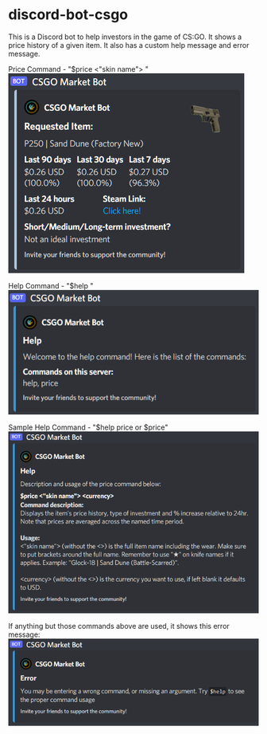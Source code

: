# discord-bot-csgo
This is a Discord bot to help investors in the game of CS:GO. It shows a price history of a given item. It also has a custom help message and error message.

Price Command - "$price <"skin name"> <currency>"
![Price Message](https://raw.githubusercontent.com/RyanRepositories/discord-bot-csgo/main/pictures/price_command.PNG)

Help Command - "$help <Command>"
![Help Message](https://raw.githubusercontent.com/RyanRepositories/discord-bot-csgo/main/pictures/help.PNG)

Sample Help Command - "$help price or $price"
![Price-Help Message](https://raw.githubusercontent.com/RyanRepositories/discord-bot-csgo/main/pictures/price_help.PNG)

If anything but those commands above are used, it shows this error message:
![Error Message](https://raw.githubusercontent.com/RyanRepositories/discord-bot-csgo/main/pictures/error.PNG)
